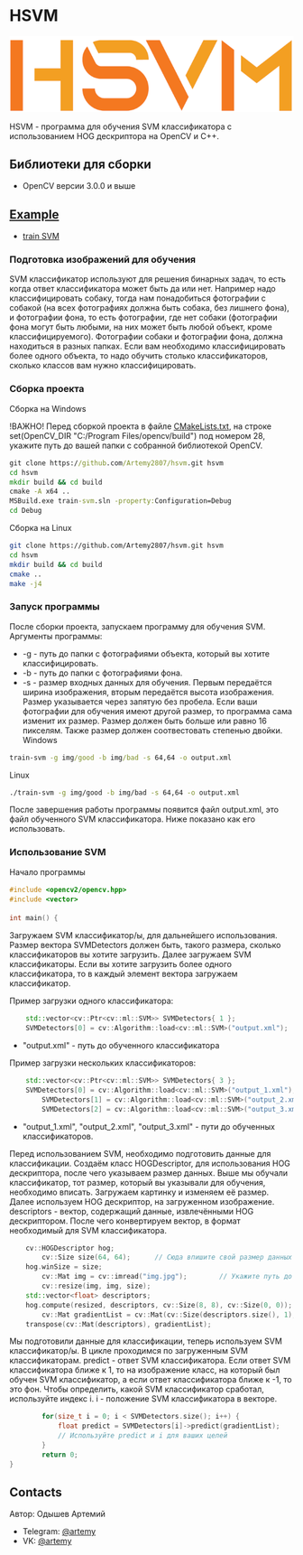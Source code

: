  # HSVM

![logo](logo/logo.png)

HSVM - программа для обучения SVM классификатора с использованием HOG дескриптора на OpenCV и C++. 
## Библиотеки для сборки

- OpenCV версии 3.0.0 и выше

## [Example](/example)
* [train SVM](main.cpp)

### Подготовка изображений для обучения

SVM классификатор используют для решения бинарных задач, то есть когда ответ классификатора может быть да или нет. Например надо классифицировать собаку, тогда нам понадобиться фотографии с собакой (на всеx фотографиях должна быть собака, без лишнего фона), и фотографии фона, то есть фотографии, где нет собаки (фотографии фона могут быть любыми, на них может быть любой объект, кроме классифицируемого). Фотографии собаки и фотографии фона, должна находиться в разных папках. Если вам необходимо классифицировать более одного объекта, то надо обучить столько классификаторов, сколько классов вам нужно классифицировать.

### Сборка проекта 

Сборка на Windows

!ВАЖНО! Перед сборкой проекта в файле [CMakeLists.txt](example/load_model/CMakeLists.txt), на строке set(OpenCV_DIR "C:/Program Files/opencv/build") под номером 28, укажите путь до вашей папки с собранной библиотекой OpenCV.
```cmd
git clone https://github.com/Artemy2807/hsvm.git hsvm
cd hsvm
mkdir build && cd build
cmake -A x64 ..
MSBuild.exe train-svm.sln -property:Configuration=Debug
cd Debug
```

Сборка на Linux
```bash
git clone https://github.com/Artemy2807/hsvm.git hsvm
cd hsvm
mkdir build && cd build
cmake ..
make -j4
```

### Запуск программы

После сборки проекта, запускаем программу для обучения SVM. Аргументы программы:
- -g - путь до папки с фотографиями объекта, который вы хотите классифицировать.
- -b - путь до папки с фотографиями фона.
- -s - размер входных данных для обучения. Первым передаётся ширина изображения, вторым передаётся высота изображения. Размер указывается через запятую без пробела. Если ваши фотографии для обучения имеют другой размер, то программа сама изменит иx размер. Размер должен быть больше или равно 16 пикселям. Также размер должен соотвестовать степенью двойки.
Windows
```cmd
train-svm -g img/good -b img/bad -s 64,64 -o output.xml
```

Linux
```bash
./train-svm -g img/good -b img/bad -s 64,64 -o output.xml
```

После завершения работы программы появится файл output.xml, это файл обученного SVM классификатора. Ниже показано как его использовать.

### Использование SVM

Начало программы
```c++
#include <opencv2/opencv.hpp>
#include <vector>

int main() {
```

Загружаем SVM классификатор/ы, для дальнейшего использования. Размер вектора SVMDetectors должен быть, такого размера, сколько классификаторов вы хотите загрузить. Далее загружаем SVM классификаторы. Если вы хотите загрузить более одного классификатора, то в каждый элемент вектора загружаем классификатор.

Пример загрузки одного классификатора:
```c++
	std::vector<cv::Ptr<cv::ml::SVM>> SVMDetectors{ 1 };
	SVMDetectors[0] = cv::Algorithm::load<cv::ml::SVM>("output.xml");
```
- "output.xml" - путь до обученного классификатора

Пример загрузки нескольких классификаторов:
```c++
	std::vector<cv::Ptr<cv::ml::SVM>> SVMDetectors{ 3 };
	SVMDetectors[0] = cv::Algorithm::load<cv::ml::SVM>("output_1.xml");
    	SVMDetectors[1] = cv::Algorithm::load<cv::ml::SVM>("output_2.xml");
    	SVMDetectors[2] = cv::Algorithm::load<cv::ml::SVM>("output_3.xml");
```
- "output_1.xml", "output_2.xml", "output_3.xml" - пути до обученных классификаторов.

Перед использованием SVM, необходимо подготовить данные для классификации. Создаём класс HOGDescriptor, для использования HOG дескриптора, после чего указываем размер данных. Выше мы обучали классификатор, тот размер, который вы указывали для обучения, необходимо вписать. Загружаем картинку и изменяем её размер. Далее используем HOG дескриптор, на загруженном изображение. descriptors - вектор, содержащий данные, извлечёнными HOG дескриптором. После чего конвертируем вектор, в формат необходимый для SVM классификатора.
```c++
	cv::HOGDescriptor hog;
    	cv::Size size(64, 64);      // Сюда впишите свой размер данных
	hog.winSize = size;  
    	cv::Mat img = cv::imread("img.jpg");        // Укажите путь до вашей картинки
    	cv::resize(img, img, size);
	std::vector<float> descriptors;
	hog.compute(resized, descriptors, cv::Size(8, 8), cv::Size(0, 0));
    	cv::Mat gradientList = cv::Mat(cv::Size(descriptors.size(), 1), CV_32FC1);
	transpose(cv::Mat(descriptors), gradientList);
```

Мы подготовили данные для классификации, теперь используем SVM классификатор/ы. В цикле проходимся по загруженным SVM классификаторам. predict - ответ SVM классификатора. Если ответ SVM классификатора ближе к 1, то на изображение класс, на который был обучен SVM классификатор, а если ответ классификатора ближе к -1, то это фон. Чтобы определить, какой SVM классификатор сработал, используйте индекс i. i - положение SVM классификатора в векторе.
```c++
    	for(size_t i = 0; i < SVMDetectors.size(); i++) {
        	float predict = SVMDetectors[i]->predict(gradientList);
        	// Используйте predict и i для ваших целей
    	}
    	return 0;
}
```

## Contacts
Автор: Одышев Артемий
- Telegram: [@artemy](https://t.me/artemy_odeshev)
- VK: [@artemy](https://vk.com/artemyodiesiev)


 
